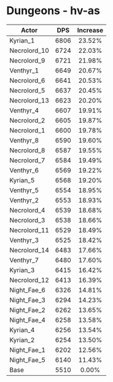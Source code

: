 # Dungeons - hv-as
| Actor | DPS | Increase |
|---|:---:|:---:|
|Kyrian_1|6806|23.52%|
|Necrolord_10|6724|22.03%|
|Necrolord_9|6721|21.98%|
|Venthyr_1|6649|20.67%|
|Necrolord_6|6641|20.53%|
|Necrolord_5|6637|20.45%|
|Necrolord_13|6623|20.20%|
|Venthyr_4|6607|19.91%|
|Necrolord_2|6605|19.87%|
|Necrolord_1|6600|19.78%|
|Venthyr_8|6590|19.60%|
|Necrolord_8|6587|19.55%|
|Necrolord_7|6584|19.49%|
|Venthyr_6|6569|19.22%|
|Kyrian_5|6568|19.20%|
|Venthyr_5|6554|18.95%|
|Venthyr_2|6553|18.93%|
|Necrolord_4|6539|18.68%|
|Necrolord_3|6538|18.66%|
|Necrolord_11|6529|18.49%|
|Venthyr_3|6525|18.42%|
|Necrolord_14|6483|17.66%|
|Venthyr_7|6480|17.60%|
|Kyrian_3|6415|16.42%|
|Necrolord_12|6413|16.39%|
|Night_Fae_6|6326|14.81%|
|Night_Fae_3|6294|14.23%|
|Night_Fae_2|6262|13.65%|
|Night_Fae_4|6258|13.58%|
|Kyrian_4|6256|13.54%|
|Kyrian_2|6254|13.50%|
|Night_Fae_1|6202|12.56%|
|Night_Fae_5|6140|11.43%|
|Base|5510|0.00%|
